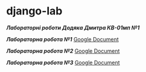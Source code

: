 # django-lab

***Лабораторні роботи Додяка Дмитра КВ-01мп №1***

***Лабораторна робота №1*** [Google Document](https://docs.google.com/document/d/1WCh0IVni4NjMfUpvU_ViOBPVkFRWlxO9PnaKXpO5bZ0/edit?usp=sharing)

***Лабораторна робота №2*** [Google Document](https://docs.google.com/document/d/127UQdeI0mDtJxAYPKHPUMMSXBWEVi76C3VkHW_POEY0/edit?usp=sharing)

***Лабораторна робота №3*** [Google Document](https://docs.google.com/document/d/1SC7vKPNftl0QNoQbciVodnMx15e5TNDR6E4g9ckLsTg/edit?usp=sharing)
